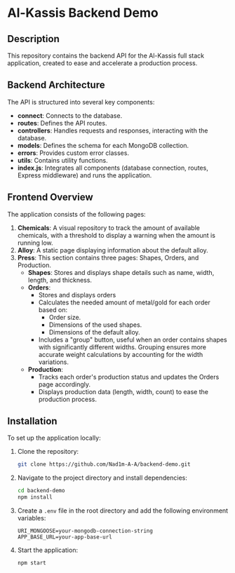 # Al-Kassis Backend Demo

## Description
This repository contains the backend API for the Al-Kassis full stack application, created to ease and accelerate a production process.

## Backend Architecture
The API is structured into several key components:
- **connect**: Connects to the database.
- **routes**: Defines the API routes.
- **controllers**: Handles requests and responses, interacting with the database.
- **models**: Defines the schema for each MongoDB collection.
- **errors**: Provides custom error classes.
- **utils**: Contains utility functions.
- **index.js**: Integrates all components (database connection, routes, Express middleware) and runs the application.

## Frontend Overview
The application consists of the following pages:
1. **Chemicals**: A visual repository to track the amount of available chemicals, with a threshold to display a warning when the amount is running low.
2. **Alloy**: A static page displaying information about the default alloy.
3. **Press**: This section contains three pages: Shapes, Orders, and Production.
    - **Shapes**: Stores and displays shape details such as name, width, length, and thickness.
    - **Orders**: 
        - Stores and displays orders
        - Calculates the needed amount of metal/gold for each order based on:
            - Order size.
            - Dimensions of the used shapes.
            - Dimensions of the default alloy.
        - Includes a "group" button, useful when an order contains shapes with significantly different widths. Grouping ensures more accurate weight calculations by accounting for the width variations.
    - **Production**:
        - Tracks each order's production status and updates the Orders page accordingly.
        - Displays production data (length, width, count) to ease the production process.

## Installation
To set up the application locally:

1. Clone the repository:
    ```sh
    git clone https://github.com/Nad1m-A-A/backend-demo.git
    ```

2. Navigate to the project directory and install dependencies:
    ```sh
    cd backend-demo
    npm install
    ```

3. Create a `.env` file in the root directory and add the following environment variables:
    ```
    URI_MONGOOSE=your-mongodb-connection-string
    APP_BASE_URL=your-app-base-url
    ```

4. Start the application:
    ```sh
    npm start
    ```
